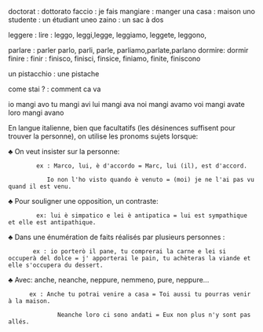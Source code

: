 doctorat : dottorato 
faccio : je fais 
mangiare : manger
una casa : maison
uno studente : un étudiant
uneo zaino : un sac à dos

leggere : lire : leggo, leggi,legge, leggiamo, leggete, leggono, 

parlare : parler parlo, parli, parle, parliamo,parlate,parlano
dormire: dormir
finire : finir : finisco, finisci, finsice, finiamo, finite, finiscono

un pistacchio : une pistache

come stai ? : comment ca va 



io mangi avo
tu mangi avi
lui mangi ava
noi mangi avamo
voi mangi avate
loro mangi avano


En langue italienne, bien que facultatifs (les désinences suffisent pour trouver la personne), on utilise les pronoms sujets lorsque:

  ♣ On veut insister sur la personne:

            ex : Marco, lui, è d'accordo = Marc, lui (il), est d'accord.

               Io non l'ho visto quando è venuto = (moi) je ne l'ai pas vu quand il est venu.

  ♣ Pour souligner une opposition, un contraste:

            ex: lui è simpatico e lei è antipatica = lui est sympathique et elle est antipathique.

 

 ♣ Dans une énumération de faits réalisés par plusieurs personnes :

           ex : io porterò il pane, tu comprerai la carne e lei si occuperà del dolce = j' apporterai le pain, tu achèteras la viande et elle s'occupera du dessert.

 

 ♣ Avec: anche, neanche, neppure, nemmeno, pure, neppure...

          ex : Anche tu potrai venire a casa = Toi aussi tu pourras venir à la maison.

                  Neanche loro ci sono andati = Eux non plus n'y sont pas allés.

 
